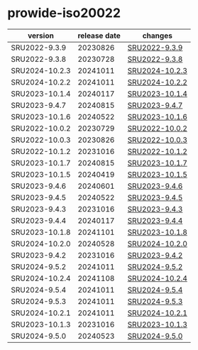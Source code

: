 # prowide-iso20022

|    version     | release date |                    changes                     |
|----------------|--------------|------------------------------------------------|
| SRU2022-9.3.9  | 20230826     | [SRU2022-9.3.9](./SRU2022-9.3.9-20230826.md)   |
| SRU2022-9.3.8  | 20230728     | [SRU2022-9.3.8](./SRU2022-9.3.8-20230728.md)   |
| SRU2024-10.2.3 | 20241011     | [SRU2024-10.2.3](./SRU2024-10.2.3-20241011.md) |
| SRU2024-10.2.2 | 20241011     | [SRU2024-10.2.2](./SRU2024-10.2.2-20241011.md) |
| SRU2023-10.1.4 | 20240117     | [SRU2023-10.1.4](./SRU2023-10.1.4-20240117.md) |
| SRU2023-9.4.7  | 20240815     | [SRU2023-9.4.7](./SRU2023-9.4.7-20240815.md)   |
| SRU2023-10.1.6 | 20240522     | [SRU2023-10.1.6](./SRU2023-10.1.6-20240522.md) |
| SRU2022-10.0.2 | 20230729     | [SRU2022-10.0.2](./SRU2022-10.0.2-20230729.md) |
| SRU2022-10.0.3 | 20230826     | [SRU2022-10.0.3](./SRU2022-10.0.3-20230826.md) |
| SRU2022-10.1.2 | 20231016     | [SRU2022-10.1.2](./SRU2022-10.1.2-20231016.md) |
| SRU2023-10.1.7 | 20240815     | [SRU2023-10.1.7](./SRU2023-10.1.7-20240815.md) |
| SRU2023-10.1.5 | 20240419     | [SRU2023-10.1.5](./SRU2023-10.1.5-20240419.md) |
| SRU2023-9.4.6  | 20240601     | [SRU2023-9.4.6](./SRU2023-9.4.6-20240601.md)   |
| SRU2023-9.4.5  | 20240522     | [SRU2023-9.4.5](./SRU2023-9.4.5-20240522.md)   |
| SRU2023-9.4.3  | 20231016     | [SRU2023-9.4.3](./SRU2023-9.4.3-20231016.md)   |
| SRU2023-9.4.4  | 20240117     | [SRU2023-9.4.4](./SRU2023-9.4.4-20240117.md)   |
| SRU2023-10.1.8 | 20241101     | [SRU2023-10.1.8](./SRU2023-10.1.8-20241101.md) |
| SRU2024-10.2.0 | 20240528     | [SRU2024-10.2.0](./SRU2024-10.2.0-20240528.md) |
| SRU2023-9.4.2  | 20231016     | [SRU2023-9.4.2](./SRU2023-9.4.2-20231016.md)   |
| SRU2024-9.5.2  | 20241011     | [SRU2024-9.5.2](./SRU2024-9.5.2-20241011.md)   |
| SRU2024-10.2.4 | 20241108     | [SRU2024-10.2.4](./SRU2024-10.2.4-20241108.md) |
| SRU2024-9.5.4  | 20241011     | [SRU2024-9.5.4](./SRU2024-9.5.4-20241011.md)   |
| SRU2024-9.5.3  | 20241011     | [SRU2024-9.5.3](./SRU2024-9.5.3-20241011.md)   |
| SRU2024-10.2.1 | 20241011     | [SRU2024-10.2.1](./SRU2024-10.2.1-20241011.md) |
| SRU2023-10.1.3 | 20231016     | [SRU2023-10.1.3](./SRU2023-10.1.3-20231016.md) |
| SRU2024-9.5.0  | 20240523     | [SRU2024-9.5.0](./SRU2024-9.5.0-20240523.md)   |

